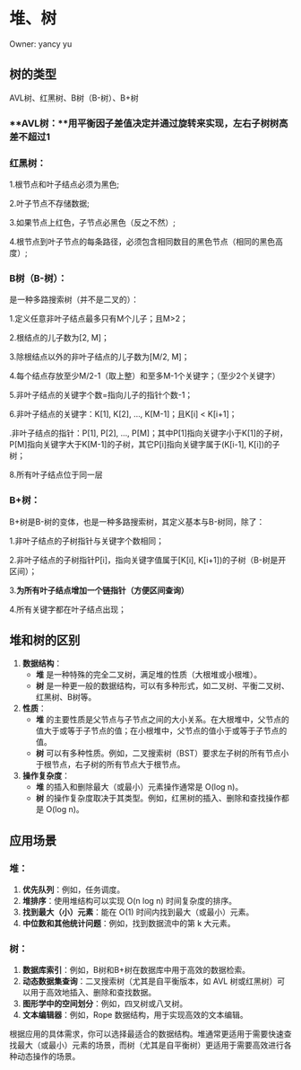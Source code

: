 # 堆、树

Owner: yancy yu

## 树的类型

AVL树、红黑树、B树（B-树）、B+树

### **AVL树：**用平衡因子差值决定并通过旋转来实现，左右子树树高差不超过1

### **红黑树：**

1.根节点和叶子结点必须为黑色;

2.叶子节点不存储数据;

3.如果节点上红色，子节点必黑色（反之不然）;

4.根节点到叶子节点的每条路径，必须包含相同数目的黑色节点（相同的黑色高度）;

### **B树（B-树）：**

是一种多路搜索树（并不是二叉的）：

1.定义任意非叶子结点最多只有M个儿子；且M>2；

2.根结点的儿子数为[2, M]；

3.除根结点以外的非叶子结点的儿子数为[M/2, M]；

4.每个结点存放至少M/2-1（取上整）和至多M-1个关键字；（至少2个关键字）

5.非叶子结点的关键字个数=指向儿子的指针个数-1；

6.非叶子结点的关键字：K[1], K[2], …, K[M-1]；且K[i] < K[i+1]；

.非叶子结点的指针：P[1], P[2], …, P[M]；其中P[1]指向关键字小于K[1]的子树，P[M]指向关键字大于K[M-1]的子树，其它P[i]指向关键字属于(K[i-1], K[i])的子树；

8.所有叶子结点位于同一层

### **B+树：**

B+树是B-树的变体，也是一种多路搜索树，其定义基本与B-树同，除了：

1.非叶子结点的子树指针与关键字个数相同；

2.非叶子结点的子树指针P[i]，指向关键字值属于[K[i], K[i+1])的子树（B-树是开区间）；

3.**为所有叶子结点增加一个链指针（方便区间查询）**

4.所有关键字都在叶子结点出现；

## 堆和树的区别

1. **数据结构**：
    - **堆** 是一种特殊的完全二叉树，满足堆的性质（大根堆或小根堆）。
    - **树** 是一种更一般的数据结构，可以有多种形式，如二叉树、平衡二叉树、红黑树、B树等。
2. **性质**：
    - **堆** 的主要性质是父节点与子节点之间的大小关系。在大根堆中，父节点的值大于或等于子节点的值；在小根堆中，父节点的值小于或等于子节点的值。
    - **树** 可以有多种性质。例如，二叉搜索树（BST）要求左子树的所有节点小于根节点，右子树的所有节点大于根节点。
3. **操作复杂度**：
    - **堆** 的插入和删除最大（或最小）元素操作通常是 O(log n)。
    - **树** 的操作复杂度取决于其类型。例如，红黑树的插入、删除和查找操作都是 O(log n)。

## 应用场景

### 堆：

1. **优先队列**：例如，任务调度。
2. **堆排序**：使用堆结构可以实现 O(n log n) 时间复杂度的排序。
3. **找到最大（小）元素**：能在 O(1) 时间内找到最大（或最小）元素。
4. **中位数和其他统计问题**：例如，找到数据流中的第 k 大元素。

### 树：

1. **数据库索引**：例如，B树和B+树在数据库中用于高效的数据检索。
2. **动态数据集查询**：二叉搜索树（尤其是自平衡版本，如 AVL 树或红黑树）可以用于高效地插入、删除和查找数据。
3. **图形学中的空间划分**：例如，四叉树或八叉树。
4. **文本编辑器**：例如，Rope 数据结构，用于实现高效的文本编辑。

根据应用的具体需求，你可以选择最适合的数据结构。堆通常更适用于需要快速查找最大（或最小）元素的场景，而树（尤其是自平衡树）更适用于需要高效进行各种动态操作的场景。
